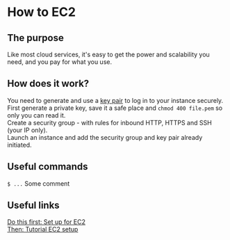 # How to EC2

## The purpose
Like most cloud services, it's easy to get the power and scalability you need, and you pay for what you use.

## How does it work?
You need to generate and use a [key pair](https://eu-west-1.console.aws.amazon.com/ec2/v2/home?region=eu-west-1#KeyPairs:) to log in to your instance securely. First generate a private key, save it a safe place and `chmod 400 file.pem` so only you can read it.<br/>
Create a security group - with rules for inbound HTTP, HTTPS and SSH (your IP only).<br/>
Launch an instance and add the security group and key pair already initiated.<br/>

## Useful commands
`$ ...` Some comment<br/>

## Useful links
[Do this first: Set up for EC2](https://docs.aws.amazon.com/AWSEC2/latest/UserGuide/get-set-up-for-amazon-ec2.html)<br/>
[Then: Tutorial EC2 setup](https://docs.aws.amazon.com/AWSEC2/latest/UserGuide/EC2_GetStarted.html)<br/>



